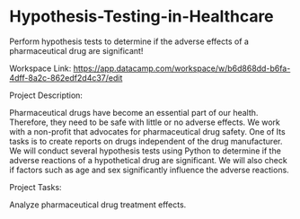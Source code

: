 # Hypothesis-Testing-in-Healthcare
Perform hypothesis tests to determine if the adverse effects of a pharmaceutical drug are significant!

Workspace Link: https://app.datacamp.com/workspace/w/b6d868dd-b6fa-4dff-8a2c-862edf2d4c37/edit


Project Description:

Pharmaceutical drugs have become an essential part of our health. Therefore, they need to be safe with little or no adverse effects.
We work with a non-profit that advocates for pharmaceutical drug safety. One of Its tasks is to create reports on drugs independent of the drug manufacturer. We will conduct several hypothesis tests using Python to determine if the adverse reactions of a hypothetical drug are significant. We will also check if factors such as age and sex significantly influence the adverse reactions.


Project Tasks:

Analyze pharmaceutical drug treatment effects.
